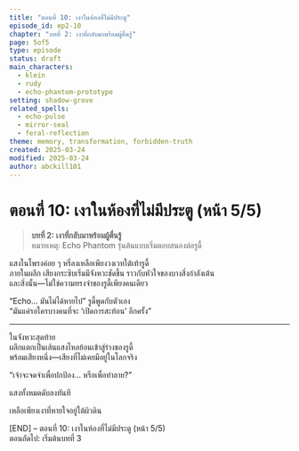 ```yaml
---
title: "ตอนที่ 10: เงาในห้องที่ไม่มีประตู"
episode_id: ep2-10
chapter: "บทที่ 2: เงาที่กลับมาพร้อมผู้ตื่นรู้"
page: 5of5
type: episode
status: draft
main_characters:
  - klein
  - rudy
  - echo-phantom-prototype
setting: shadow-grove
related_spells:
  - echo-pulse
  - mirror-seal
  - feral-reflection
theme: memory, transformation, forbidden-truth
created: 2025-03-24
modified: 2025-03-24
author: abckill101
---
```


# ตอนที่ 10: เงาในห้องที่ไม่มีประตู (หน้า 5/5)

> **บทที่ 2: เงาที่กลับมาพร้อมผู้ตื่นรู้**  
> หมายเหตุ: Echo Phantom รุ่นต้นแบบเริ่มตอบสนองต่อรูดี้

แสงในโพรงค่อย ๆ หรี่ลงเหลือเพียงวงเวทใต้เท้ารูดี้  
ภายในผลึก เสียงกระซิบเริ่มมีจังหวะชัดขึ้น ราวกับหัวใจของบางสิ่งกำลังเต้น  
และสิ่งนั้น—ไม่ใช่ความทรงจำของรูดี้เพียงคนเดียว

“Echo... มันไม่ได้หายไป” รูดี้พูดกับตัวเอง  
“มันแค่รอใครบางคนที่จะ ‘เปิดการสะท้อน’ อีกครั้ง”

---

ในจังหวะสุดท้าย  
ผลึกแตกเป็นเส้นแสงไหลย้อนเข้าสู่ร่างของรูดี้  
พร้อมเสียงหนึ่ง—เสียงที่ไม่เคยมีอยู่ในโลกจริง

“เจ้าจะจดจำเพื่อปกป้อง... หรือเพื่อทำลาย?”

แสงทั้งหมดดับลงทันที

เหลือเพียงเงาที่หายใจอยู่ใต้ผิวดิน

[END] – ตอนที่ 10: เงาในห้องที่ไม่มีประตู (หน้า 5/5)  
ตอนถัดไป: เริ่มต้นบทที่ 3
